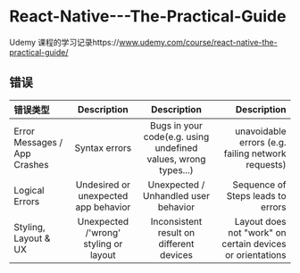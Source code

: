 # React-Native---The-Practical-Guide

Udemy 课程的学习记录https://www.udemy.com/course/react-native-the-practical-guide/

## 错误

| 错误类型      | Description | Description     |  Description |
| :---        |    :----:   |          :---: | ---:|
| Error Messages / App Crashes     | Syntax errors      | Bugs in your code(e.g. using undefined values, wrong types...) | unavoidable errors (e.g. failing network requests) |   |
| Logical Errors   | Undesired or unexpected app behavior        | Unexpected / Unhandled user behavior | Sequence of Steps leads to errors |
| Styling, Layout & UX| Unexpected /'wrong' styling or layout | Inconsistent result on different devices  | Layout does not "work" on certain devices or orientations |

